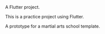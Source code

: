 

A Flutter project.

This is a practice project using Flutter.

A prototype for a martial arts school template.
